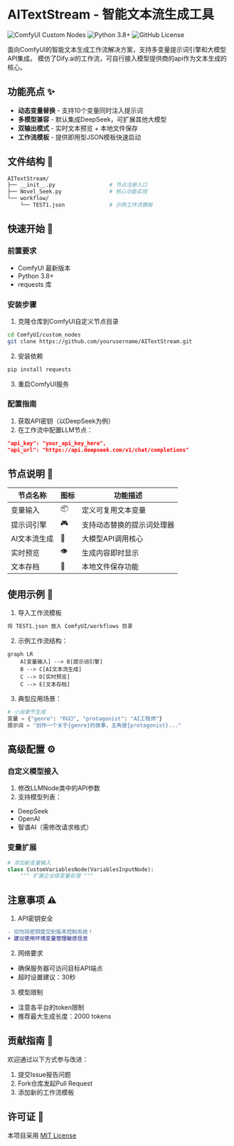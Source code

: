 # AITextStream - 智能文本流生成工具

![ComfyUI Custom Nodes](https://img.shields.io/badge/ComfyUI-Custom%20Nodes-blue)
![Python 3.8+](https://img.shields.io/badge/Python-3.8%2B-green)
![GitHub License](https://img.shields.io/github/license/yourusername/AITextStream)

面向ComfyUI的智能文本生成工作流解决方案，支持多变量提示词引擎和大模型API集成。
模仿了Dify.ai的工作流，可自行接入模型提供商的api作为文本生成的核心。

## 功能亮点 ✨

- **动态变量替换** - 支持10个变量同时注入提示词
- **多模型兼容** - 默认集成DeepSeek，可扩展其他大模型
- **双输出模式** - 实时文本预览 + 本地文件保存
- **工作流模板** - 提供即用型JSON模板快速启动

## 文件结构 📁

```bash
AITextStream/
├── __init__.py                 # 节点注册入口
├── Novel_Seek.py               # 核心功能实现
└── workflow/
    └── TEST1.json              # 示例工作流模板
```

## 快速开始 🚀

### 前置要求
- ComfyUI 最新版本
- Python 3.8+
- requests 库

### 安装步骤
1. 克隆仓库到ComfyUI自定义节点目录
```bash
cd ComfyUI/custom_nodes
git clone https://github.com/yourusername/AITextStream.git
```

2. 安装依赖
```bash
pip install requests
```

3. 重启ComfyUI服务

### 配置指南
1. 获取API密钥（以DeepSeek为例）
2. 在工作流中配置LLM节点：
```json
"api_key": "your_api_key_here",
"api_url": "https://api.deepseek.com/v1/chat/completions"
```

## 节点说明 🧩

| 节点名称          | 图标 | 功能描述                     |
|-------------------|------|----------------------------|
| 变量输入          | 📦   | 定义可复用文本变量           |
| 提示词引擎        | 🎮   | 支持动态替换的提示词处理器    |
| AI文本流生成      | 🤖   | 大模型API调用核心            |
| 实时预览          | 👁️  | 生成内容即时显示             |
| 文本存档          | 💾   | 本地文件保存功能             |

## 使用示例 🧪

1. 导入工作流模板
```bash
将 TEST1.json 放入 ComfyUI/workflows 目录
```

2. 示例工作流结构：
```mermaid
graph LR
    A[变量输入] --> B[提示词引擎]
    B --> C[AI文本流生成]
    C --> D[实时预览]
    C --> E[文本存档]
```

3. 典型应用场景：
```python
# 小说章节生成
变量 = {"genre": "科幻", "protagonist": "AI工程师"}
提示词 = "创作一个关于{genre}的故事，主角是{protagonist}..."
```

## 高级配置 ⚙️

### 自定义模型接入
1. 修改LLMNode类中的API参数
2. 支持模型列表：
- DeepSeek
- OpenAI
- 智谱AI（需修改请求格式）

### 变量扩展
```python
# 添加新变量输入
class CustomVariablesNode(VariablesInputNode):
    """ 扩展企业级变量处理 """
```

## 注意事项 ⚠️

1. API密钥安全
```diff
- 切勿将密钥提交到版本控制系统！
+ 建议使用环境变量管理敏感信息
```

2. 网络要求
- 确保服务器可访问目标API端点
- 超时设置建议：30秒

3. 模型限制
- 注意各平台的token限制
- 推荐最大生成长度：2000 tokens

## 贡献指南 👥

欢迎通过以下方式参与改进：
1. 提交Issue报告问题
2. Fork仓库发起Pull Request
3. 添加新的工作流模板

## 许可证 📜

本项目采用 [MIT License](LICENSE)
